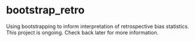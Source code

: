 # bootstrap_retro
Using bootstrapping to inform interpretation of retrospective bias statistics. This project is ongoing. Check back later for more information.
